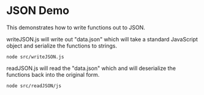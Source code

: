 # JSON Demo

This demonstrates how to write functions out to JSON.  

writeJSON.js will write out "data.json" which will take a standard JavaScript object and serialize the functions to strings.

`node src/writeJSON.js`

readJSON.js will read the "data.json" which and will deserialize the functions back into the original form.

`node src/readJSON/js`
